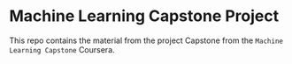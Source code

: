 # Machine Learning Capstone Project

This repo contains the material from the project Capstone from the `Machine Learning Capstone` Coursera.
